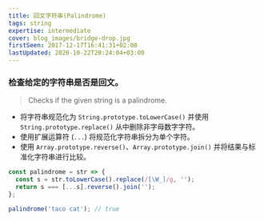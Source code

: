```yaml
---
title: 回文字符串(Palindrome)
tags: string
expertise: intermediate
cover: blog_images/bridge-drop.jpg
firstSeen: 2017-12-17T16:41:31+02:00
lastUpdated: 2020-10-22T20:24:04+03:00
---
```


### 检查给定的字符串是否是回文。
> Checks if the given string is a palindrome.

- 将字符串规范化为 `String.prototype.toLowerCase()` 并使用 `String.prototype.replace()` 从中删除非字母数字字符。
- 使用扩展运算符 (`...`) 将规范化字符串拆分为单个字符。
- 使用 `Array.prototype.reverse()`、`Array.prototype.join()` 并将结果与标准化字符串进行比较。

```js
const palindrome = str => {
  const s = str.toLowerCase().replace(/[\W_]/g, '');
  return s === [...s].reverse().join('');
};
```

```js
palindrome('taco cat'); // true
```

